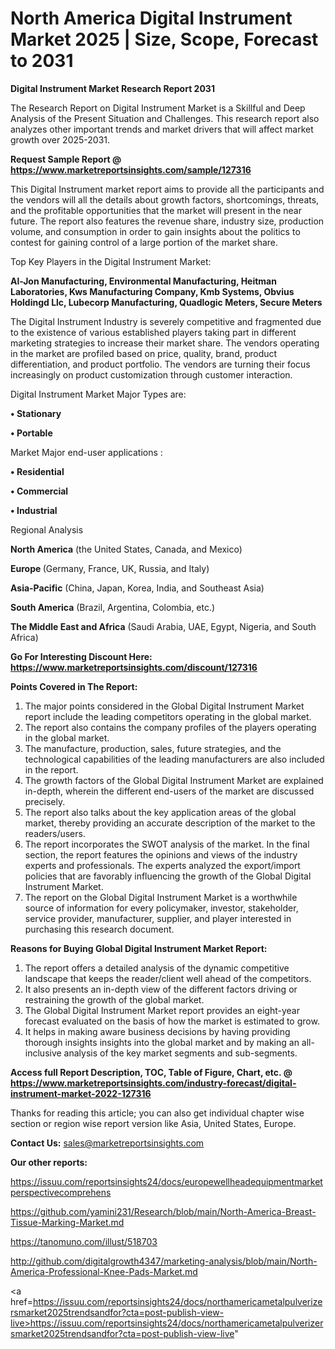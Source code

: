 # North America Digital Instrument Market 2025 | Size, Scope, Forecast to 2031

<strong>Digital Instrument Market Research Report 2031</strong>

The Research Report on Digital Instrument Market is a Skillful and Deep Analysis of the Present Situation and Challenges. This research report also analyzes other important trends and market drivers that will affect market growth over 2025-2031.

<strong>Request Sample Report @ <a href=https://www.marketreportsinsights.com/sample/127316>https://www.marketreportsinsights.com/sample/127316</a></strong>

This Digital Instrument market report aims to provide all the participants and the vendors will all the details about growth factors, shortcomings, threats, and the profitable opportunities that the market will present in the near future. The report also features the revenue share, industry size, production volume, and consumption in order to gain insights about the politics to contest for gaining control of a large portion of the market share.

Top Key Players in the Digital Instrument Market:

<strong>Al-Jon Manufacturing, Environmental Manufacturing, Heitman Laboratories, Kws Manufacturing Company, Kmb Systems, Obvius Holdingd Llc, Lubecorp Manufacturing, Quadlogic Meters, Secure Meters</strong>

The Digital Instrument Industry is severely competitive and fragmented due to the existence of various established players taking part in different marketing strategies to increase their market share. The vendors operating in the market are profiled based on price, quality, brand, product differentiation, and product portfolio. The vendors are turning their focus increasingly on product customization through customer interaction.

Digital Instrument Market Major Types are:

<strong>• Stationary

• Portable</strong>

Market Major end-user applications :

<strong>• Residential

• Commercial

• Industrial</strong>

Regional Analysis

</u><strong><b>North America</b></strong> (the United States, Canada, and Mexico)

<strong><b>Europe </b></strong>(Germany, France, UK, Russia, and Italy)

<strong><b>Asia-Pacific</b></strong> (China, Japan, Korea, India, and Southeast Asia)

<strong><b>South America</b></strong> (Brazil, Argentina, Colombia, etc.)

<strong><b>The Middle East and Africa</b></strong> (Saudi Arabia, UAE, Egypt, Nigeria, and South Africa)

<strong>Go For Interesting Discount Here: <a href=https://www.marketreportsinsights.com/discount/127316>https://www.marketreportsinsights.com/discount/127316</a></strong>

<strong>Points Covered in The Report:</strong>
<ol>
  <li>The major points considered in the Global Digital Instrument Market report include the leading competitors operating in the global market.</li>
  <li>The report also contains the company profiles of the players operating in the global market.</li>
  <li>The manufacture, production, sales, future strategies, and the technological capabilities of the leading manufacturers are also included in the report.</li>
  <li>The growth factors of the Global Digital Instrument Market are explained in-depth, wherein the different end-users of the market are discussed precisely.</li>
  <li>The report also talks about the key application areas of the global market, thereby providing an accurate description of the market to the readers/users.</li>
  <li>The report incorporates the SWOT analysis of the market. In the final section, the report features the opinions and views of the industry experts and professionals. The experts analyzed the export/import policies that are favorably influencing the growth of the Global Digital Instrument Market.</li>
  <li>The report on the Global Digital Instrument Market is a worthwhile source of information for every policymaker, investor, stakeholder, service provider, manufacturer, supplier, and player interested in purchasing this research document.</li>
</ol>
<strong>Reasons for Buying Global Digital Instrument Market Report:</strong>

<ol>
  <li>The report offers a detailed analysis of the dynamic competitive landscape that keeps the reader/client well ahead of the competitors.</li>
  <li>It also presents an in-depth view of the different factors driving or restraining the growth of the global market.</li>
  <li>The Global Digital Instrument Market report provides an eight-year forecast evaluated on the basis of how the market is estimated to grow.</li>
  <li>It helps in making aware business decisions by having providing thorough insights insights into the global market and by making an all-inclusive analysis of the key market segments and sub-segments.</li>
</ol>
<strong>Access full Report Description, TOC, Table of Figure, Chart, etc. @ <a href=https://www.marketreportsinsights.com/industry-forecast/digital-instrument-market-2022-127316>https://www.marketreportsinsights.com/industry-forecast/digital-instrument-market-2022-127316</a></strong>


Thanks for reading this article; you can also get individual chapter wise section or region wise report version like Asia, United States, Europe.

<strong>Contact Us:</strong>
sales@marketreportsinsights.com

<strong>Our other reports:</strong>

<a href=https://issuu.com/reportsinsights24/docs/europewellheadequipmentmarketperspectivecomprehens>https://issuu.com/reportsinsights24/docs/europewellheadequipmentmarketperspectivecomprehens</a>

<a href=https://github.com/yamini231/Research/blob/main/North-America-Breast-Tissue-Marking-Market.md>https://github.com/yamini231/Research/blob/main/North-America-Breast-Tissue-Marking-Market.md</a>

<a href=https://tanomuno.com/illust/518703>https://tanomuno.com/illust/518703</a>

<a href=http://github.com/digitalgrowth4347/marketing-analysis/blob/main/North-America-Professional-Knee-Pads-Market.md>http://github.com/digitalgrowth4347/marketing-analysis/blob/main/North-America-Professional-Knee-Pads-Market.md</a>

<a href=https://issuu.com/reportsinsights24/docs/northamericametalpulverizersmarket2025trendsandfor?cta=post-publish-view-live>https://issuu.com/reportsinsights24/docs/northamericametalpulverizersmarket2025trendsandfor?cta=post-publish-view-live</a>"
